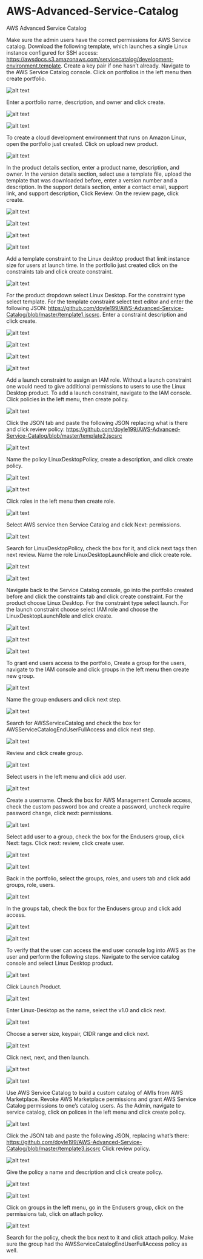 # AWS-Advanced-Service-Catalog
AWS Advanced Service Catalog

Make sure the admin users have the correct permissions for AWS Service catalog. Download the following template, which launches a single Linux instance configured for SSH access: https://awsdocs.s3.amazonaws.com/servicecatalog/development-environment.template. Create a key pair if one hasn’t already. Navigate to the AWS Service Catalog console. Click on portfolios in the left menu then create portfolio.

![alt text](https://github.com/doyle199/AWS-Advanced-Service-Catalog/blob/master/create_portfolio.png)

Enter a portfolio name, description, and owner and click create.

![alt text](https://github.com/doyle199/AWS-Advanced-Service-Catalog/blob/master/portfolio1.png)

![alt text](https://github.com/doyle199/AWS-Advanced-Service-Catalog/blob/master/portfolio_success.png)

To create a cloud development environment that runs on Amazon Linux, open the portfolio just created. Click on upload new product.

![alt text](https://github.com/doyle199/AWS-Advanced-Service-Catalog/blob/master/profile_details.png)

In the product details section, enter a product name, description, and owner. In the version details section, select use a template file, upload the template that was downloaded before, enter a version number and a description. In the support details section, enter a contact email, support link, and support description, Click Review. On the review page, click create.

![alt text](https://github.com/doyle199/AWS-Advanced-Service-Catalog/blob/master/product_details_2.png)

![alt text](https://github.com/doyle199/AWS-Advanced-Service-Catalog/blob/master/version.png)

![alt text](https://github.com/doyle199/AWS-Advanced-Service-Catalog/blob/master/support.png)

![alt text](https://github.com/doyle199/AWS-Advanced-Service-Catalog/blob/master/success.png)

Add a template constraint to the Linux desktop product that limit instance size for users at launch time. In the portfolio just created click on the constraints tab and click create constraint.

![alt text](https://github.com/doyle199/AWS-Advanced-Service-Catalog/blob/master/create_constrant.png)

For the product dropdown select Linux Desktop. For the constraint type select template. For the template constraint select text editor and enter the following JSON: https://github.com/doyle199/AWS-Advanced-Service-Catalog/blob/master/template1.jscsrc. Enter a constraint description and click create.

![alt text](https://github.com/doyle199/AWS-Advanced-Service-Catalog/blob/master/contraint2.png)

![alt text](https://github.com/doyle199/AWS-Advanced-Service-Catalog/blob/master/contraint3.png)

![alt text](https://github.com/doyle199/AWS-Advanced-Service-Catalog/blob/master/constraint4.png)

![alt text](https://github.com/doyle199/AWS-Advanced-Service-Catalog/blob/master/constraint5.png)

Add a launch constraint to assign an IAM role. Without a launch constraint one would need to give additional permissions to users to use the Linux Desktop product. To add a launch constraint, navigate to the IAM console. Click policies in the left menu, then create policy.

![alt text](https://github.com/doyle199/AWS-Advanced-Service-Catalog/blob/master/policy1.png)

Click the JSON tab and paste the following JSON replacing what is there and click review policy: https://github.com/doyle199/AWS-Advanced-Service-Catalog/blob/master/template2.jscsrc

![alt text](https://github.com/doyle199/AWS-Advanced-Service-Catalog/blob/master/JSON1.png)

Name the policy LinuxDesktopPolicy, create a description, and click create policy.

![alt text](https://github.com/doyle199/AWS-Advanced-Service-Catalog/blob/master/create2.png)

![alt text](https://github.com/doyle199/AWS-Advanced-Service-Catalog/blob/master/created.png)

Click roles in the left menu then create role.

![alt text](https://github.com/doyle199/AWS-Advanced-Service-Catalog/blob/master/create_role1.png)

Select AWS service then Service Catalog and click Next: permissions.

![alt text](https://github.com/doyle199/AWS-Advanced-Service-Catalog/blob/master/AWS_Service.png)

Search for LinuxDesktopPolicy, check the box for it, and click next tags then next review. Name the role LinuxDesktopLaunchRole and click create role.

![alt text](https://github.com/doyle199/AWS-Advanced-Service-Catalog/blob/master/desktop_role.png)

![alt text](https://github.com/doyle199/AWS-Advanced-Service-Catalog/blob/master/created2.png)

Navigate back to the Service Catalog console, go into the portfolio created before and click the constraints tab and click create constraint. For the product choose Linux Desktop. For the constraint type select launch. For the launch constraint choose select IAM role and choose the LinuxDesktopLaunchRole and click create.

![alt text](https://github.com/doyle199/AWS-Advanced-Service-Catalog/blob/master/launch1.png)

![alt text](https://github.com/doyle199/AWS-Advanced-Service-Catalog/blob/master/launch2.png)

![alt text](https://github.com/doyle199/AWS-Advanced-Service-Catalog/blob/master/launch3.png)

To grant end users access to the portfolio, Create a group for the users, navigate to the IAM console and click groups in the left menu then create new group.

![alt text](https://github.com/doyle199/AWS-Advanced-Service-Catalog/blob/master/create_new_group.png)

Name the group endusers and click next step.

![alt text](https://github.com/doyle199/AWS-Advanced-Service-Catalog/blob/master/endusers.png)

Search for AWSServiceCatalog and check the box for AWSServiceCatalogEndUserFullAccess and click next step.

![alt text](https://github.com/doyle199/AWS-Advanced-Service-Catalog/blob/master/attach_policy!.png)

Review and click create group.

![alt text](https://github.com/doyle199/AWS-Advanced-Service-Catalog/blob/master/review_group.png)

Select users in the left menu and click add user.

![alt text](https://github.com/doyle199/AWS-Advanced-Service-Catalog/blob/master/Add_user.png)

Create a username. Check the box for AWS Management Console access, check the custom password box and create a password, uncheck require password change, click next: permissions.

![alt text](https://github.com/doyle199/AWS-Advanced-Service-Catalog/blob/master/access_type.png)

Select add user to a group, check the box for the Endusers group, click Next: tags. Click next: review, click create user.

![alt text](https://github.com/doyle199/AWS-Advanced-Service-Catalog/blob/master/user_success.png)

![alt text](https://github.com/doyle199/AWS-Advanced-Service-Catalog/blob/master/Add_User_To_Group.png)

Back in the portfolio, select the groups, roles, and users tab and click add groups, role, users.

![alt text](https://github.com/doyle199/AWS-Advanced-Service-Catalog/blob/master/port2.png)

In the groups tab, check the box for the Endusers group and click add access.

![alt text](https://github.com/doyle199/AWS-Advanced-Service-Catalog/blob/master/add_access!.png)

![alt text](https://github.com/doyle199/AWS-Advanced-Service-Catalog/blob/master/add_access_2.png)

To verify that the user can access the end user console log into AWS as the user and perform the following steps. Navigate to the service catalog console and select Linux Desktop product.

![alt text](https://github.com/doyle199/AWS-Advanced-Service-Catalog/blob/master/SC_!.png)

Click Launch Product.

![alt text](https://github.com/doyle199/AWS-Advanced-Service-Catalog/blob/master/launch_product_1.png)

Enter Linux-Desktop as the name, select the v1.0 and click next. 

![alt text](https://github.com/doyle199/AWS-Advanced-Service-Catalog/blob/master/version_1.png)

Choose a server size, keypair, CIDR range and click next.

![alt text](https://github.com/doyle199/AWS-Advanced-Service-Catalog/blob/master/params.png)

Click next, next, and then launch.

![alt text](https://github.com/doyle199/AWS-Advanced-Service-Catalog/blob/master/Launch_3.png)

![alt text](https://github.com/doyle199/AWS-Advanced-Service-Catalog/blob/master/internal.png)

Use AWS Service Catalog to build a custom catalog of AMIs from AWS Marketplace. Revoke AWS Marketplace permissions and grant AWS Service Catalog permissions to one’s catalog users. As the Admin, navigate to service catalog, click on polices in the left menu and click create policy.

![alt text](https://github.com/doyle199/AWS-Advanced-Service-Catalog/blob/master/create_policy_3.png)

Click the JSON tab and paste the following JSON, replacing what’s there: https://github.com/doyle199/AWS-Advanced-Service-Catalog/blob/master/template3.jscsrc Click review policy. 

![alt text](https://github.com/doyle199/AWS-Advanced-Service-Catalog/blob/master/review_policy_2.png)

Give the policy a name and description and click create policy.

![alt text](https://github.com/doyle199/AWS-Advanced-Service-Catalog/blob/master/deny_1.png)

![alt text](https://github.com/doyle199/AWS-Advanced-Service-Catalog/blob/master/deny2.png)

Click on groups in the left menu, go in the Endusers group, click on the permissions tab, click on attach policy.

![alt text](https://github.com/doyle199/AWS-Advanced-Service-Catalog/blob/master/Attach_4.png)

Search for the policy, check the box next to it and click attach policy. Make sure the group had the AWSServiceCatalogEndUserFullAccess policy as well.

